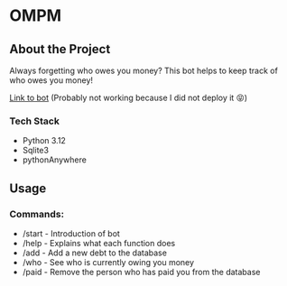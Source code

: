 # OMPM
## About the Project
Always forgetting who owes you money? This bot helps to keep track of who owes you money!

[Link to bot](https://t.me/inomoney_bot) (Probably not working because I did not deploy it :stuck_out_tongue_closed_eyes:)

### Tech Stack
- Python 3.12
- Sqlite3
- pythonAnywhere

## Usage
### Commands:
- /start - Introduction of bot
- /help - Explains what each function does
- /add - Add a new debt to the database
- /who - See who is currently owing you money
- /paid - Remove the person who has paid you from the database

